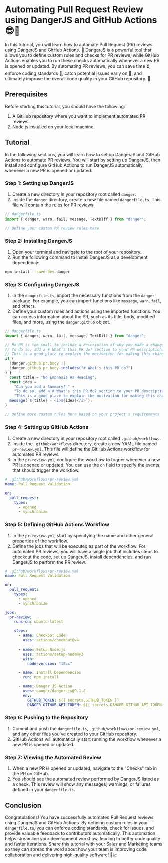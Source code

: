 # Automating Pull Request Review using DangerJS and GitHub Actions 😎🚀

In this tutorial, you will learn how to automate Pull Request (PR) reviews using DangerJS and GitHub Actions. 🔧 DangerJS is a powerful tool that allows you to define custom rules and checks for PR reviews, while GitHub Actions enables you to run these checks automatically whenever a new PR is opened or updated. By automating PR reviews, you can save time ⏳, enforce coding standards 📝, catch potential issues early on 🚨, and ultimately improve the overall code quality in your GitHub repository. 🚀

## Prerequisites

Before starting this tutorial, you should have the following:

1. A GitHub repository where you want to implement automated PR reviews.
2. Node.js installed on your local machine.

## Tutorial

In the following sections, you will learn how to set up DangerJS and GitHub Actions to automate PR reviews. You will start by setting up DangerJS, then install and configure GitHub Actions to run DangerJS automatically whenever a new PR is opened or updated.

### Step 1: Setting up DangerJS

1. Create a new directory in your repository root called `danger`.
2. Inside the `danger` directory, create a new file named `dangerfile.ts`. This file will contain the rules for PR reviews.

```typescript
// dangerfile.ts
import { danger, warn, fail, message, TextDiff } from "danger";

// Define your custom PR review rules here
```

### Step 2: Installing DangerJS

1. Open your terminal and navigate to the root of your repository.
2. Run the following command to install DangerJS as a development dependency:

```bash
npm install --save-dev danger
```

### Step 3: Configuring DangerJS

1. In the `dangerfile.ts`, import the necessary functions from the `danger` package. For example, you can import functions like `message`, `warn`, `fail`, and others.
2. Define your custom rules and actions using the imported functions. You can access information about the PR, such as its title, body, modified files, and more, using the `danger.github` object.

```typescript
// dangerfile.ts
import { danger, warn, fail, message, TextDiff } from "danger";

// No PR is too small to include a description of why you made a change
// To do so, add a # What's this PR do? section to your PR description.
// This is a good place to explain the motivation for making this change.
if (
  !danger.github.pr.body ||
  !danger.github.pr.body.includes("# What's this PR do?")
) {
  const title = "No Emphasis As Heading";
  const idea =
    "Can you add a Summary? " +
    "To do so, add a # What's this PR do? section to your PR description. " +
    "This is a good place to explain the motivation for making this change.";
  message(`${title} - <i>${idea}</i>`);
}

// Define more custom rules here based on your project's requirements
```

### Step 4: Setting up GitHub Actions

1. Create a new directory in your repository root called `.github/workflows`.
2. Inside the `.github/workflows` directory, create a new YAML file named `pr-review.yml`. This file will define the GitHub Actions workflow for automated PR reviews.
3. In the `pr-review.yml`, configure the workflow to trigger whenever a new PR is opened or updated. You can use the `on` field to specify the events that should trigger the workflow.

```yaml
# .github/workflows/pr-review.yml
name: Pull Request Validation

on:
  pull_request:
    types:
      - opened
      - synchronize
```

### Step 5: Defining GitHub Actions Workflow

1. In the `pr-review.yml`, start by specifying the name and other general properties of the workflow.
2. Define the jobs that will be executed as part of the workflow. For automated PR reviews, you will have a single job that includes steps to checkout the code, set up DangerJS, install dependencies, and run DangerJS to perform the PR review.

```yaml
# .github/workflows/pr-review.yml
name: Pull Request Validation

on:
  pull_request:
    types:
      - opened
      - synchronize

jobs:
  pr-review:
    runs-on: ubuntu-latest

    steps:
      - name: Checkout Code
        uses: actions/checkout@v4

      - name: Setup Node.js
        uses: actions/setup-node@v3
        with:
          node-version: "18.x"

      - name: Install Dependencies
        run: npm install

      - name: Danger JS Action
        uses: danger/danger-js@9.1.8
        env:
          GITHUB_TOKEN: ${{ secrets.GITHUB_TOKEN }}
          DANGER_GITHUB_API_TOKEN: ${{ secrets.DANGER_GITHUB_API_TOKEN }}
```

### Step 6: Pushing to the Repository

1. Commit and push the `dangerfile.ts`, `.github/workflows/pr-review.yml`, and any other files you've created to your GitHub repository.
2. GitHub Actions will automatically start running the workflow whenever a new PR is opened or updated.

### Step 7: Viewing the Automated Review

1. When a new PR is opened or updated, navigate to the "Checks" tab in the PR on GitHub.
2. You should see the automated review performed by DangerJS listed as a check. This review will show any messages, warnings, or failures defined in your `dangerfile.ts`.

## Conclusion

Congratulations! You have successfully automated Pull Request reviews using DangerJS and GitHub Actions. By defining custom rules in your `dangerfile.ts`, you can enforce coding standards, check for issues, and provide valuable feedback to contributors automatically. This automation helps streamline your development workflow, leading to better code quality and faster iterations. Share this tutorial with your Sales and Marketing teams so they can spread the word about how your team is improving code collaboration and delivering high-quality software! 🚀📈

